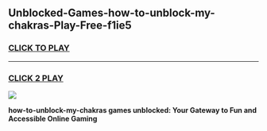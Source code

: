 
## Unblocked-Games-how-to-unblock-my-chakras-Play-Free-f1ie5
<h3>
<a href="https://premium76.site?title=how-to-unblock-my-chakras&ref=18A1">CLICK TO PLAY</a></h3>
<hr>

<h3>
<a href="https://premium76.site?title=how-to-unblock-my-chakras&ref=18A1">CLICK 2 PLAY</a>
  
</h3>

<a href="https://premium76.site?title=how-to-unblock-my-chakras&ref=18A1"><img src="https://clearcache.store/games.png"></a>


**how-to-unblock-my-chakras games unblocked: Your Gateway to Fun and Accessible Online Gaming**
